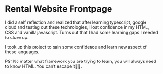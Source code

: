# Rental Website Frontpage

I did a self reflection and realized that after learning typescript, google cloud and testing out these technologies, I lost confidence in my HTML, CSS and vanilla javascript. Turns out that I had some learning gaps I needed to close up.

I took up this project to gain some confidence and learn new aspect of these languages. 

PS: No matter what framework you are trying to learn, you will always need to know HTML. You can't escape it✌🏾.